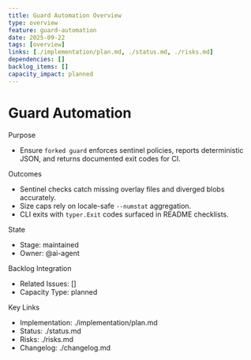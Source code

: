 ```yaml
---
title: Guard Automation Overview
type: overview
feature: guard-automation
date: 2025-09-22
tags: [overview]
links: [./implementation/plan.md, ./status.md, ./risks.md]
dependencies: []
backlog_items: []
capacity_impact: planned
---
```


# Guard Automation

Purpose
- Ensure `forked guard` enforces sentinel policies, reports deterministic JSON, and returns documented exit codes for CI.

Outcomes
- Sentinel checks catch missing overlay files and diverged blobs accurately.
- Size caps rely on locale-safe `--numstat` aggregation.
- CLI exits with `typer.Exit` codes surfaced in README checklists.

State
- Stage: maintained
- Owner: @ai-agent

Backlog Integration
- Related Issues: []
- Capacity Type: planned

Key Links
- Implementation: ./implementation/plan.md
- Status: ./status.md
- Risks: ./risks.md
- Changelog: ./changelog.md
